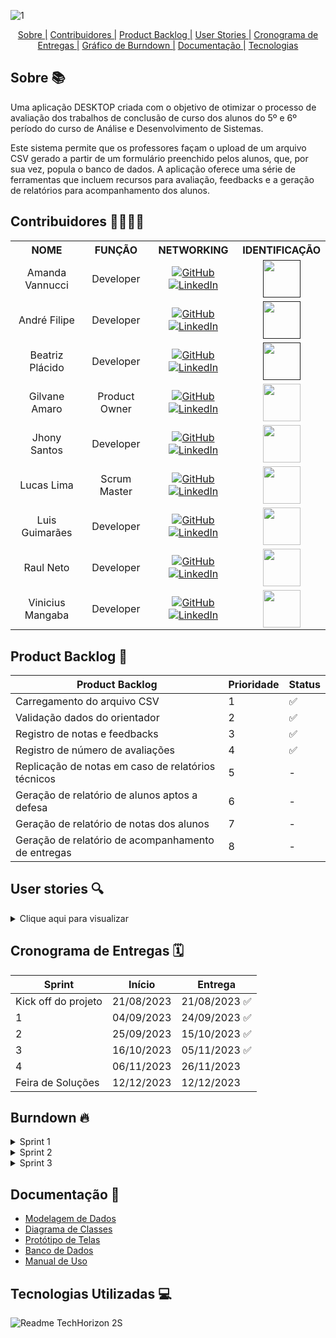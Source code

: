 ![1](https://github.com/TechHorizonBR/API_2_Sem/assets/123211025/95f5264f-f49b-4184-8f06-664f84392bb1)

<div align=center>
     <a href="#sobre">Sobre |</a>
     <a href="#equipe">Contribuidores |</a>
     <a href="#backlog">Product Backlog |</a>
     <a href="#userstory">User Stories |</a>
     <a href="#cronograma">Cronograma de Entregas |</a>
     <a href="#burndown">Gráfico de Burndown |</a>
     <a href="#docs">Documentação |</a>
     <a href="#tecnologias">Tecnologias</a>
</div>


  <span id="sobre">

  ## Sobre 📚
  
<p align="left">Uma aplicação DESKTOP criada com o objetivo de otimizar o processo de avaliação dos trabalhos de conclusão de curso dos alunos do 5º e 6º período do curso de Análise e Desenvolvimento de Sistemas.

<p align="left">Este sistema permite que os professores façam o upload de um arquivo CSV gerado a partir de um formulário preenchido pelos alunos, que, por sua vez, popula o banco de dados. A aplicação oferece uma série de ferramentas que incluem recursos para avaliação, feedbacks e a geração de relatórios para acompanhamento dos alunos.</p>

<span id="equipe"> 
     
## Contribuidores 👨‍💻👩‍💻

  <div align="center">
    <table >
      <tr>
        <th>NOME</th>
        <th>FUNÇÃO</th>
        <th>NETWORKING</th>
        <th>IDENTIFICAÇÃO</th>
      </tr>
      <tr>
        <td align="center">Amanda Vannucci</td>
        <td align="center">Developer</td>      
        <td align="center">
          <a href="https://github.com/Amandavannuccic"><img src="https://camo.githubusercontent.com/fbc3df79ffe1a99e482b154b29262ecbb10d6ee4ed22faa82683aa653d72c4e1/68747470733a2f2f696d672e736869656c64732e696f2f62616467652f4769744875622d3130303030303f7374796c653d666f722d7468652d6261646765266c6f676f3d676974687562266c6f676f436f6c6f723d7768697465" alt="GitHub"></a>
          <a href="https://www.linkedin.com/in/amanda-vannucci/"><img src="https://img.shields.io/badge/linkedin-%230077B5.svg?&style=for-the-badge&logo=linkedin&logoColor=white" alt="LinkedIn"></a>
        </td>
        <td align="center">
          <a href="" ><img src="https://avatars.githubusercontent.com/u/127263243?v=4" width="60"></a>
        </td>
      <tr>
      <tr>
        <td align="center">André Filipe</td>
        <td align="center">Developer</td>      
        <td align="center">
          <a href="https://github.com/AndreMeneses0103"><img src="https://camo.githubusercontent.com/fbc3df79ffe1a99e482b154b29262ecbb10d6ee4ed22faa82683aa653d72c4e1/68747470733a2f2f696d672e736869656c64732e696f2f62616467652f4769744875622d3130303030303f7374796c653d666f722d7468652d6261646765266c6f676f3d676974687562266c6f676f436f6c6f723d7768697465" alt="GitHub"></a>
          <a href="https://www.linkedin.com/in/andre-meneses-dev/"><img src="https://img.shields.io/badge/linkedin-%230077B5.svg?&style=for-the-badge&logo=linkedin&logoColor=white" alt="LinkedIn"></a>
        </td>
        <td align="center">
          <a href="" ><img src="https://avatars.githubusercontent.com/u/89109574?v=4" width="60"></a>
        </td>
      <tr>
          <tr>
        <td align="center">Beatriz Plácido</td>
        <td align="center">Developer</td>      
        <td align="center">
          <a href="https://github.com/BeatrizPlacido"><img src="https://camo.githubusercontent.com/fbc3df79ffe1a99e482b154b29262ecbb10d6ee4ed22faa82683aa653d72c4e1/68747470733a2f2f696d672e736869656c64732e696f2f62616467652f4769744875622d3130303030303f7374796c653d666f722d7468652d6261646765266c6f676f3d676974687562266c6f676f436f6c6f723d7768697465" alt="GitHub"></a>
          <a href="https://www.linkedin.com/in/beatrizzpl%C3%A1cido"><img src="https://img.shields.io/badge/linkedin-%230077B5.svg?&style=for-the-badge&logo=linkedin&logoColor=white" alt="LinkedIn"></a>
        </td>
        <td align="center">
          <a href="" ><img src="https://avatars.githubusercontent.com/u/127264395?v=4" width="60"></a>
        </td>
      <tr>
      <tr>
        <td align="center">Gilvane Amaro</td>
        <td align="center">Product Owner</td>      
        <td align="center">
          <a href="https://github.com/gilvaneamaro"><img src="https://camo.githubusercontent.com/fbc3df79ffe1a99e482b154b29262ecbb10d6ee4ed22faa82683aa653d72c4e1/68747470733a2f2f696d672e736869656c64732e696f2f62616467652f4769744875622d3130303030303f7374796c653d666f722d7468652d6261646765266c6f676f3d676974687562266c6f676f436f6c6f723d7768697465" alt="GitHub"></a>
          <a href="https://www.linkedin.com/in/gilvane-amaro/"><img src="https://img.shields.io/badge/linkedin-%230077B5.svg?&style=for-the-badge&logo=linkedin&logoColor=white" alt="LinkedIn"></a>
        </td>
        <td align="center">
          <img src="https://avatars.githubusercontent.com/u/121205315?v=4" width="60">
        </td>
      <tr>
                 <tr>
        <td align="center">Jhony Santos</td>
        <td align="center">Developer</td>      
        <td align="center">
          <a href="https://github.com/santosjhony12"><img src="https://camo.githubusercontent.com/fbc3df79ffe1a99e482b154b29262ecbb10d6ee4ed22faa82683aa653d72c4e1/68747470733a2f2f696d672e736869656c64732e696f2f62616467652f4769744875622d3130303030303f7374796c653d666f722d7468652d6261646765266c6f676f3d676974687562266c6f676f436f6c6f723d7768697465" alt="GitHub"></a>
          <a href="https://www.linkedin.com/in/jhony-santos-de-souza-920229238"><img src="https://img.shields.io/badge/linkedin-%230077B5.svg?&style=for-the-badge&logo=linkedin&logoColor=white" alt="LinkedIn"></a>
        </td>
        <td align="center">
          <img src="https://avatars.githubusercontent.com/u/123211025?v=4" width="60">
        </td>
      <tr>
      <tr>
        <td align="center">Lucas Lima</td>
        <td align="center">Scrum Master</td>      
        <td align="center">
          <a href="https://github.com/SuieverSide"><img src="https://camo.githubusercontent.com/fbc3df79ffe1a99e482b154b29262ecbb10d6ee4ed22faa82683aa653d72c4e1/68747470733a2f2f696d672e736869656c64732e696f2f62616467652f4769744875622d3130303030303f7374796c653d666f722d7468652d6261646765266c6f676f3d676974687562266c6f676f436f6c6f723d7768697465" alt="GitHub"></a>
          <a href="https://www.linkedin.com/in/lucas-lima-a20055144/"><img src="https://img.shields.io/badge/linkedin-%230077B5.svg?&style=for-the-badge&logo=linkedin&logoColor=white" alt="LinkedIn"></a>
        </td>
        <td align="center">
          <img src="https://avatars.githubusercontent.com/u/31674205?v=4" width="60">
        </td>
      <tr>
      <tr>
        <td align="center">Luis Guimarães</td>
        <td align="center">Developer</td>      
        <td align="center">
          <a href="https://github.com/LuisPGuimaraes"><img src="https://camo.githubusercontent.com/fbc3df79ffe1a99e482b154b29262ecbb10d6ee4ed22faa82683aa653d72c4e1/68747470733a2f2f696d672e736869656c64732e696f2f62616467652f4769744875622d3130303030303f7374796c653d666f722d7468652d6261646765266c6f676f3d676974687562266c6f676f436f6c6f723d7768697465" alt="GitHub"></a>
          <a href="https://www.linkedin.com/in/luis-guimar%C3%A3es-99865b1b8"><img src="https://img.shields.io/badge/linkedin-%230077B5.svg?&style=for-the-badge&logo=linkedin&logoColor=white" alt="LinkedIn"></a>
        </td>
        <td align="center">
          <img src="https://avatars.githubusercontent.com/u/127263371?v=4" width="60">
        </td>
      <tr>
      <tr>
        <td align="center">Raul Neto</td>
        <td align="center">Developer</td>      
        <td align="center">
          <a href="https://github.com/raulnt"><img src="https://camo.githubusercontent.com/fbc3df79ffe1a99e482b154b29262ecbb10d6ee4ed22faa82683aa653d72c4e1/68747470733a2f2f696d672e736869656c64732e696f2f62616467652f4769744875622d3130303030303f7374796c653d666f722d7468652d6261646765266c6f676f3d676974687562266c6f676f436f6c6f723d7768697465" alt="GitHub"></a>
          <a href="https://www.linkedin.com/in/raul-neto-b51b24157/"><img src="https://img.shields.io/badge/linkedin-%230077B5.svg?&style=for-the-badge&logo=linkedin&logoColor=white" alt="LinkedIn"></a>
        </td>
        <td align="center">
          <img src="https://avatars.githubusercontent.com/u/127263427?v=4" width="60">
        </td>
      <tr>
      <tr>
        <td align="center">Vinicius Mangaba</td>
        <td align="center">Developer</td>      
        <td align="center">
          <a href="https://github.com/viniciusmangaba"><img src="https://camo.githubusercontent.com/fbc3df79ffe1a99e482b154b29262ecbb10d6ee4ed22faa82683aa653d72c4e1/68747470733a2f2f696d672e736869656c64732e696f2f62616467652f4769744875622d3130303030303f7374796c653d666f722d7468652d6261646765266c6f676f3d676974687562266c6f676f436f6c6f723d7768697465" alt="GitHub"></a>
          <a href="https://www.linkedin.com/in/vinicius-mangaba-a3a200197/"><img src="https://img.shields.io/badge/linkedin-%230077B5.svg?&style=for-the-badge&logo=linkedin&logoColor=white" alt="LinkedIn"></a>
        </td>
        <td align="center">
          <img src="https://avatars.githubusercontent.com/u/127343200?v=4" width="60">
        </td>
      <tr>
    </table>
  </div>


<span id="backlog">
     
## Product Backlog 📜
Product Backlog | Prioridade | Status
--- | --- | ---
Carregamento do arquivo CSV | 1 | ✅
Validação dados do orientador | 2 | ✅
Registro de notas e feedbacks | 3 | ✅
Registro de número de avaliações | 4 | ✅
Replicação de notas em caso de relatórios técnicos | 5 | -
Geração de relatório de alunos aptos a defesa | 6 | -
Geração de relatório de notas dos alunos | 7 | -
Geração de relatório de acompanhamento de entregas | 8 | -


<span id="userstory">
     
## User stories 🔍

<details>

<summary>Clique aqui para visualizar</summary>

User stories | Prioridade Item Backlog 
--- | --- 
Como professor, necessito que o sistema seja capaz de ler arquivos no formato CSV para iniciar a avaliação. | 1
Como professor, necessito que os dados dos alunos sejam armazenados de forma persistente para que eu possa consultá-los em qualquer momento. | 1
Como professor, gostaria que o sistema permitisse o armazenamento dos detalhes do TG (tipo, problema a ser tratado, etc.) para referência futura e análise dos projetos dos alunos. | 1
Como professor, necessito que o sistema valide o nome do professor, para que eu possa corrigir erros caso o aluno o digite incorretamente. | 2
Como professor, necessito que seja possível atribuir uma nota e fornecer feedback para cada entrega do aluno, para que eu possa consultá-los no futuro. | 3
Como professor, necessito que o sistema permita inserir o número necessário de entregas para cada turma de TG, a fim de realizar as avaliações. | 4
Como professor, necessito que o sistema seja capaz de identificar se o aluno está matriculado no TG1, TG2 ou em ambos, a fim de definir a abordagem de avaliação adequada. | 4
Como professor, necessito que o sistema faça a distinção entre os tipos de TG (portfolio, artigo tecnológico ou científico, relatório técnico para estágio ou disciplina) para que eu possa gerenciar cada tipo de forma adequada. | 5
Como professor, gostaria que o sistema replicasse a nota do TG1 para TG2 em caso de relatórios técnicos, a fim de manter a consistência nas avaliações. | 5
Como professor, necessito que o sistema possa gerar uma lista de alunos aptos para a defesa do projeto, a fim de facilitar o processo de certificação. | 6
Como professor, necessito que o sistema permita o fechamento do semestre e o transporte de notas, para facilitar o processo de aprovação dos alunos. | 7
Como professor, gostaria que o sistema destacasse os alunos que não estão entregando as atividades, para que eu possa identificar e abordar problemas nas entregas. | 8

</details>

<span id="cronograma">

## Cronograma de Entregas 🗓️

Sprint| Início| Entrega  
--- | --- | ---
Kick off do projeto| 21/08/2023| 21/08/2023 ✅
1| 04/09/2023| 24/09/2023 ✅
2| 25/09/2023| 15/10/2023 ✅
3| 16/10/2023| 05/11/2023 ✅
4|  06/11/2023| 26/11/2023 
Feira de Soluções|  12/12/2023| 12/12/2023 



<span id="burndown">

## Burndown 🔥

<details>
     
<summary>Sprint 1</summary>

![Sprint 1 (3)](https://github.com/TechHorizonBR/API_2_Sem/assets/31674205/a6b39d5b-f7a3-4bba-812d-f76b7d309a2b)

     
</details>

<details>
     
<summary>Sprint 2</summary>

![Sprint 2 (4)](https://github.com/TechHorizonBR/API_2_Sem/assets/31674205/4dc33bcb-504c-4bef-bad7-3a9fde7fc980)

</details>

<details>
     
<summary>Sprint 3</summary>

![Sprint 3](https://github.com/TechHorizonBR/API_2_Sem/assets/31674205/b87d7f26-cc08-4fba-8273-c171aceace1b)

</details>

  
<span id="docs">

## Documentação 📜

- <a href="https://github.com/TechHorizonBR/API_2_Sem/blob/Sprint3/Docs/MER_Conceitual.PNG">Modelagem de Dados</a>
- <a href="https://github.com/TechHorizonBR/API_2_Sem/blob/Sprint3/Docs/DiagramaDeClasse.png">Diagrama de Classes</a>
- <a href="https://www.figma.com/file/c0g436FKcqlxVzvQkhjapb/WireFrame---API_2S?type=design&node-id=0%3A1&mode=design&t=zESC1cV3qporI61q-1">Protótipo de Telas</a>
- <a href="https://github.com/TechHorizonBR/API_2_Sem/tree/Sprint2/Database">Banco de Dados</a>
- <a href="https://github.com/TechHorizonBR/API_2_Sem/tree/Sprint4/Docs/Manual de Uso - TGSync.docx" download>Manual de Uso</a>


<span id="tecnologias">

## Tecnologias Utilizadas 💻

![Readme TechHorizon 2S](https://github.com/TechHorizonBR/API_2_Sem/assets/123211025/48f2020a-d873-4a0b-a818-d29c20157787)

